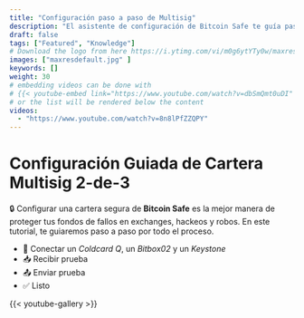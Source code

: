 ```yaml
---
title: "Configuración paso a paso de Multisig"
description: "El asistente de configuración de Bitcoin Safe te guía paso a paso para crear una cartera bitcoin Multisig 2-de-3"
draft: false
tags: ["Featured", "Knowledge"]
# Download the logo from here https://i.ytimg.com/vi/m0g6ytYTy0w/maxresdefault.jpg
images: ["maxresdefault.jpg" ]
keywords: []
weight: 30
# embedding videos can be done with 
# {{< youtube-embed link="https://www.youtube.com/watch?v=dbSmQmt0uDI" >}}
# or the list will be rendered below the content
videos:
  - "https://www.youtube.com/watch?v=8n8lPfZZQPY"
---
```



# Configuración Guiada de Cartera Multisig 2-de-3

🔒 Configurar una cartera segura de **Bitcoin Safe** es la mejor manera de proteger tus fondos de fallos en exchanges, hackeos y robos. En este tutorial, te guiaremos paso a paso por todo el proceso.

* 🔐 Conectar un *Coldcard Q*, un *Bitbox02* y un *Keystone*
* 📥 Recibir prueba
* 📤 Enviar prueba
* ✅ Listo


{{< youtube-gallery >}}